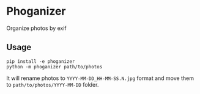 # Phoganizer
Organize photos by exif

## Usage
```shell
pip install -e phoganizer
python -m phoganizer path/to/photos
```
It will rename photos to `YYYY-MM-DD_HH-MM-SS.N.jpg` format and move them to `path/to/photos/YYYY-MM-DD` folder.
